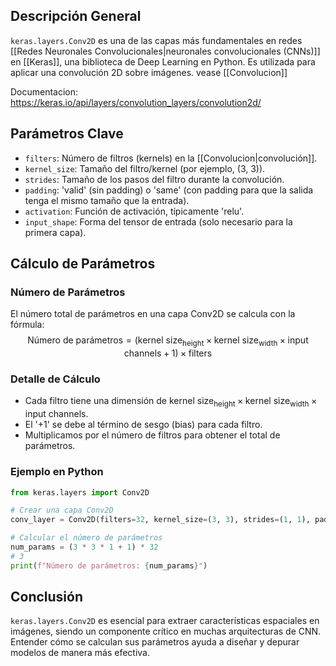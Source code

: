## Descripción General
`keras.layers.Conv2D` es una de las capas más fundamentales en redes [[Redes Neuronales Convolucionales|neuronales convolucionales (CNNs)]] en [[Keras]], una biblioteca de Deep Learning en Python. Es utilizada para aplicar una convolución 2D sobre imágenes. vease [[Convolucion]]

Documentacion: https://keras.io/api/layers/convolution_layers/convolution2d/
## Parámetros Clave
- `filters`: Número de filtros (kernels) en la [[Convolucion|convolución]].
- `kernel_size`: Tamaño del filtro/kernel (por ejemplo, (3, 3)).
- `strides`: Tamaño de los pasos del filtro durante la convolución.
- `padding`: 'valid' (sin padding) o 'same' (con padding para que la salida tenga el mismo tamaño que la entrada).
- `activation`: Función de activación, típicamente 'relu'.
- `input_shape`: Forma del tensor de entrada (solo necesario para la primera capa).

## Cálculo de Parámetros

### Número de Parámetros

El número total de parámetros en una capa Conv2D se calcula con la fórmula:
$$ \text{Número de parámetros} = (\text{kernel size}_\text{height} \times \text{kernel size}_\text{width} \times \text{input channels} + 1) \times \text{filters} $$

### Detalle de Cálculo
- Cada filtro tiene una dimensión de $\text{kernel size}_\text{height} \times \text{kernel size}_\text{width} \times \text{input channels}$.
- El '+1' se debe al término de sesgo (bias) para cada filtro.
- Multiplicamos por el número de filtros para obtener el total de parámetros.

### Ejemplo en Python

```python
from keras.layers import Conv2D

# Crear una capa Conv2D
conv_layer = Conv2D(filters=32, kernel_size=(3, 3), strides=(1, 1), padding='valid', activation='relu', input_shape=(28, 28, 1))

# Calcular el número de parámetros
num_params = (3 * 3 * 1 + 1) * 32
# 3
print(f"Número de parámetros: {num_params}")
```

## Conclusión
`keras.layers.Conv2D` es esencial para extraer características espaciales en imágenes, siendo un componente crítico en muchas arquitecturas de CNN. Entender cómo se calculan sus parámetros ayuda a diseñar y depurar modelos de manera más efectiva.
